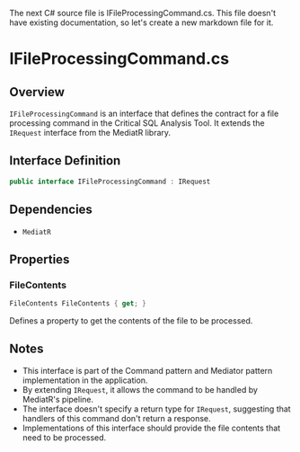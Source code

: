 The next C# source file is IFileProcessingCommand.cs. This file doesn't have existing documentation, so let's create a new markdown file for it.

# IFileProcessingCommand.cs

## Overview
`IFileProcessingCommand` is an interface that defines the contract for a file processing command in the Critical SQL Analysis Tool. It extends the `IRequest` interface from the MediatR library.

## Interface Definition
```csharp
public interface IFileProcessingCommand : IRequest
```

## Dependencies
- `MediatR`

## Properties

### FileContents
```csharp
FileContents FileContents { get; }
```
Defines a property to get the contents of the file to be processed.

## Notes
- This interface is part of the Command pattern and Mediator pattern implementation in the application.
- By extending `IRequest`, it allows the command to be handled by MediatR's pipeline.
- The interface doesn't specify a return type for `IRequest`, suggesting that handlers of this command don't return a response.
- Implementations of this interface should provide the file contents that need to be processed.